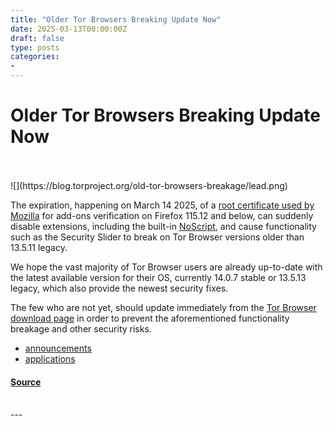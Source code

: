 ```yaml
---
title: "Older Tor Browsers Breaking Update Now"
date: 2025-03-13T00:00:00Z
draft: false
type: posts
categories: 
- 
---
```

# Older Tor Browsers Breaking Update Now

<br/>

<br/>
  ![](https://blog.torproject.org/old-tor-browsers-breakage/lead.png)

The expiration, happening on March 14 2025, of a [root certificate used by Mozilla](https://support.mozilla.org/en-US/kb/root-certificate-expiration) for add-ons verification on Firefox 115.12 and below, can suddenly disable extensions, including the built-in [NoScript](https://noscript.net), and cause functionality such as the Security Slider to break on Tor Browser versions older than 13.5.11 legacy.

We hope the vast majority of Tor Browser users are already up-to-date with the latest available version for their OS, currently 14.0.7 stable or 13.5.13 legacy, which also provide the newest security fixes.

The few who are not yet, should update immediately from the [Tor Browser download page](https://www.torproject.org/download/) in order to prevent the aforementioned functionality breakage and other security risks.

-   [announcements](https://blog.torproject.org/category/announcements)
-   [applications](https://blog.torproject.org/category/applications)

#### [Source](https://blog.torproject.org/old-tor-browsers-breakage/)

<br/>
---
